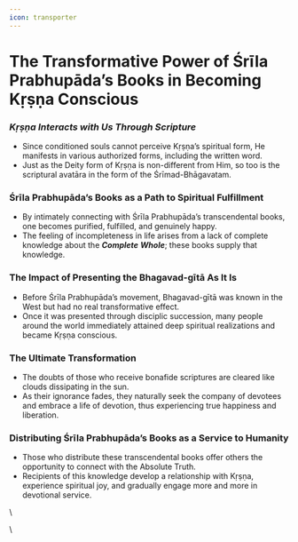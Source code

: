```yaml
---
icon: transporter
---
```


# The Transformative Power of Śrīla Prabhupāda’s Books in Becoming Kṛṣṇa Conscious

### _Kṛṣṇa Interacts with Us Through Scripture_

* Since conditioned souls cannot perceive Kṛṣṇa’s spiritual form, He manifests in various authorized forms, including the written word.
* Just as the Deity form of Kṛṣṇa is non-different from Him, so too is the scriptural avatāra in the form of the Śrīmad-Bhāgavatam.

### Śrīla Prabhupāda’s Books as a Path to Spiritual Fulfillment

* By intimately connecting with Śrīla Prabhupāda’s transcendental books, one becomes purified, fulfilled, and genuinely happy.
* The feeling of incompleteness in life arises from a lack of complete knowledge about the _**Complete**_ _**Whole**_; these books supply that knowledge.

### The Impact of Presenting the Bhagavad-gītā As It Is

* Before Śrīla Prabhupāda’s movement, Bhagavad-gītā was known in the West but had no real transformative effect.
* Once it was presented through disciplic succession, many people around the world immediately attained deep spiritual realizations and became Kṛṣṇa conscious.

### The Ultimate Transformation

* The doubts of those who receive bonafide scriptures are cleared like clouds dissipating in the sun.
* As their ignorance fades, they naturally seek the company of devotees and embrace a life of devotion, thus experiencing true happiness and liberation.

### Distributing Śrīla Prabhupāda’s Books as a Service to Humanity

* Those who distribute these transcendental books offer others the opportunity to connect with the Absolute Truth.
* Recipients of this knowledge develop a relationship with Kṛṣṇa, experience spiritual joy, and gradually engage more and more in devotional service.

\


\
